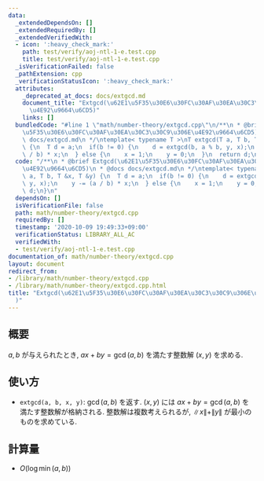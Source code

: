 ```yaml
---
data:
  _extendedDependsOn: []
  _extendedRequiredBy: []
  _extendedVerifiedWith:
  - icon: ':heavy_check_mark:'
    path: test/verify/aoj-ntl-1-e.test.cpp
    title: test/verify/aoj-ntl-1-e.test.cpp
  _isVerificationFailed: false
  _pathExtension: cpp
  _verificationStatusIcon: ':heavy_check_mark:'
  attributes:
    _deprecated_at_docs: docs/extgcd.md
    document_title: "Extgcd(\u62E1\u5F35\u30E6\u30FC\u30AF\u30EA\u30C3\u30C9\u306E\
      \u4E92\u9664\u6CD5)"
    links: []
  bundledCode: "#line 1 \"math/number-theory/extgcd.cpp\"\n/**\n * @brief Extgcd(\u62E1\
    \u5F35\u30E6\u30FC\u30AF\u30EA\u30C3\u30C9\u306E\u4E92\u9664\u6CD5)\n * @docs\
    \ docs/extgcd.md\n */\ntemplate< typename T >\nT extgcd(T a, T b, T &x, T &y)\
    \ {\n  T d = a;\n  if(b != 0) {\n    d = extgcd(b, a % b, y, x);\n    y -= (a\
    \ / b) * x;\n  } else {\n    x = 1;\n    y = 0;\n  }\n  return d;\n}\n"
  code: "/**\n * @brief Extgcd(\u62E1\u5F35\u30E6\u30FC\u30AF\u30EA\u30C3\u30C9\u306E\
    \u4E92\u9664\u6CD5)\n * @docs docs/extgcd.md\n */\ntemplate< typename T >\nT extgcd(T\
    \ a, T b, T &x, T &y) {\n  T d = a;\n  if(b != 0) {\n    d = extgcd(b, a % b,\
    \ y, x);\n    y -= (a / b) * x;\n  } else {\n    x = 1;\n    y = 0;\n  }\n  return\
    \ d;\n}\n"
  dependsOn: []
  isVerificationFile: false
  path: math/number-theory/extgcd.cpp
  requiredBy: []
  timestamp: '2020-10-09 19:49:33+09:00'
  verificationStatus: LIBRARY_ALL_AC
  verifiedWith:
  - test/verify/aoj-ntl-1-e.test.cpp
documentation_of: math/number-theory/extgcd.cpp
layout: document
redirect_from:
- /library/math/number-theory/extgcd.cpp
- /library/math/number-theory/extgcd.cpp.html
title: "Extgcd(\u62E1\u5F35\u30E6\u30FC\u30AF\u30EA\u30C3\u30C9\u306E\u4E92\u9664\u6CD5\
  )"
---
```

## 概要

$a, b$ が与えられたとき, $ax + by = \gcd(a, b)$ を満たす整数解 $(x, y)$ を求める.

## 使い方

* `extgcd(a, b, x, y)`: $\gcd(a, b)$ を返す. $(x, y)$ には $ax + by = \gcd(a, b)$ を満たす整数解が格納される. 整数解は複数考えられるが, $\|x\| + \|y\|$ が最小のものを求めている.

## 計算量

* $O(\log {\min(a, b)})$
